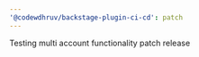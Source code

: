 ```yaml
---
'@codewdhruv/backstage-plugin-ci-cd': patch
---
```


Testing multi account functionality patch release
